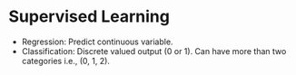 Supervised Learning
===
- Regression: Predict continuous variable. 
- Classification: Discrete valued output (0 or 1). Can have more than two categories i.e., (0, 1, 2). 


